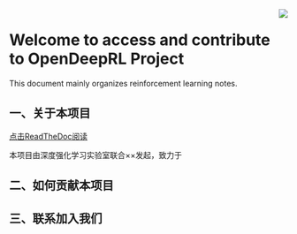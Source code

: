 <img align="right" src="https://github-readme-stats.vercel.app/api?username=neurondance&show_icons=true&icon_color=CE1D2D&text_color=718096&bg_color=ffffff&hide_title=true" /> 


# Welcome to access and contribute to **OpenDeepRL** Project
This document mainly organizes reinforcement learning notes.


## 一、关于本项目
[点击ReadTheDoc阅读](https://opendeeprl.readthedocs.io) 

本项目由深度强化学习实验室联合××发起，致力于
## 二、如何贡献本项目
## 三、联系加入我们
